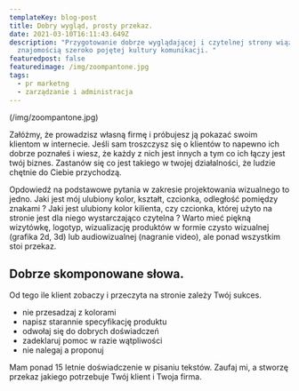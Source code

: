 ```yaml
---
templateKey: blog-post
title: Dobry wygląd, prosty przekaz.
date: 2021-03-10T16:11:43.649Z
description: "Przygotowanie dobrze wyglądającej i czytelnej strony wiąże się ze
  znajomością szeroko pojętej kultury komunikacji. "
featuredpost: false
featuredimage: /img/zoompantone.jpg
tags:
  - pr marketng
  - zarządzanie i administracja
---
```

(/img/zoompantone.jpg)

Załóżmy, że prowadzisz własną firmę i próbujesz ją pokazać swoim klientom w internecie. Jeśli sam troszczysz się o klientów to napewno ich dobrze poznałeś i wiesz, że każdy z nich jest innych a tym co ich łączy jest twój biznes. Zastanów się co jest takiego w twojej działalności, że ludzie chętnie do Ciebie przychodzą.

Opdowiedź na podstawowe pytania w zakresie projektowania wizualnego to jedno. Jaki jest mój ulubiony kolor, kształt, czcionka, odległość pomiędzy znakami ? Jaki jest ulubiony kolor kilienta, czy czcionka, której użyto na stronie jest dla niego wystarczająco czytelna ? Warto mieć piękną wizytówkę, logotyp, wizualizację produktów w formie czysto wizualnej (grafika 2d, 3d) lub audiowizualnej (nagranie video), ale ponad wszystkim stoi przekaz.

## Dobrze skomponowane słowa.

Od tego ile klient zobaczy i przeczyta na stronie zależy Twój sukces.

* nie przesadzaj z kolorami
* napisz starannie specyfikację produktu
* odwołaj się do dobrych doświadczeń
* zadeklaruj pomoc w razie wątpliwości
* nie nalegaj a proponuj

Mam ponad 15 letnie doświadczenie w pisaniu tekstów. Zaufaj mi, a stworzę przekaz jakiego potrzebuje Twój klient i Twoja firma.
